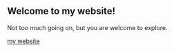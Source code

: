 ## Welcome to my website!


Not too much going on, but you are welcome to explore.

[my website](hhtps://vwugit.github.io)
